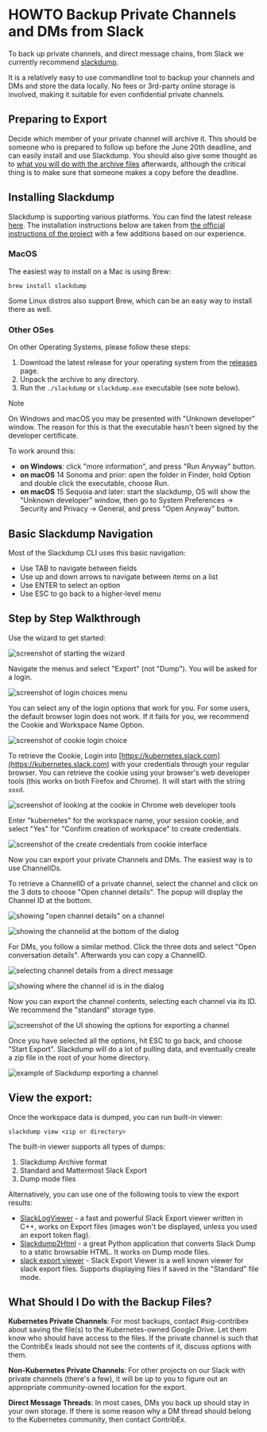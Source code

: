 # HOWTO Backup Private Channels and DMs from Slack

To back up private channels, and direct message chains, from Slack we currently recommend [slackdump](https://github.com/rusq/slackdump).

It is a relatively easy to use commandline tool to backup your channels and DMs and store the data locally. No fees or 3rd-party online storage is involved, making it suitable for even confidential private channels.

## Preparing to Export

Decide which member of your private channel will archive it. This should be someone who is prepared to follow up before the June 20th deadline, and can easily install and use Slackdump. You should also give some thought as to [what you will do with the archive files](#what-should-i-do-with-the-backup-files) afterwards, although the critical thing is to make sure that someone makes a copy before the deadline.

## Installing Slackdump

Slackdump is supporting various platforms. You can find the latest release [here](https://github.com/rusq/slackdump/releases/tag/v3.1.4). The installation instructions below are taken from [the official instructions of the project](https://github.com/rusq/slackdump/?tab=readme-ov-file#installation-and-quickstart) with a few additions based on our experience.

### MacOS

The easiest way to install on a Mac is using Brew:

```
brew install slackdump
```

Some Linux distros also support Brew, which can be an easy way to install there as well.

### Other OSes

On other Operating Systems, please follow these steps:

1. Download the latest release for your operating system from the [releases] page.
1. Unpack the archive to any directory.
1. Run the `./slackdump` or `slackdump.exe` executable (see note below).

[releases]: https://github.com/rusq/slackdump/releases/

> [!NOTE]
> On Windows and macOS you may be presented with "Unknown developer" window.
> The reason for this is that the executable hasn't been signed by
> the developer certificate.

  To work around this:

  - **on Windows**: click "more information", and press "Run
    Anyway" button.
  - **on macOS** 14 Sonoma and prior:  open the folder in Finder, hold Option
    and double click the executable, choose Run.
  - **on macOS** 15 Sequoia and later:  start the slackdump, OS will show the
    "Unknown developer" window, then go to System Preferences -> Security and
    Privacy -> General, and press "Open Anyway" button.

## Basic Slackdump Navigation

Most of the Slackdump CLI uses this basic navigation:

* Use TAB to navigate between fields
* Use up and down arrows to navigate between items on a list
* Use ENTER to select an option
* Use ESC to go back to a higher-level menu

## Step by Step Walkthrough

Use the wizard to get started:

![screenshot of starting the wizard](runwizard.jpeg)

Navigate the menus and select "Export" (not "Dump"). You will be asked for a login.

![screenshot of login choices menu](login.jpeg)

You can select any of the login options that work for you. For some users, the default browser login does not work. If it fails for you, we recommend the Cookie and Workspace Name Option.

![screenshot of cookie login choice](cookielogin.jpeg)

To retrieve the Cookie, Login into [https://kubernetes.slack.com](https://kubernetes.slack.com) with your credentials through your regular browser. You can retrieve the cookie using your browser's web developer tools (this works on both Firefox and Chrome). It will start with the string `xoxd`.

![screenshot of looking at the cookie in Chrome web developer tools](getcookie.jpeg)

Enter "kubernetes" for the workspace name, your session cookie, and select "Yes" for "Confirm creation of workspace" to create credentials.

![screenshot of the create credentials from cookie interface](createcredential.jpeg)

Now you can export your private Channels and DMs. The easiest way is to use ChannelIDs.

To retrieve a ChannelID of a private channel, select the channel and click on the 3 dots to choose "Open channel details". The popup will display the Channel ID at the bottom.

![showing "open channel details" on a channel](channelid1.jpeg)

![showing the channelid at the bottom of the dialog](channelid2.jpeg)

For DMs, you follow a similar method. Click the three dots and select "Open conversation details". Afterwards you can copy a ChannelID.

![selecting channel details from a direct message](channelid3.jpeg)

![showing where the channel id is in the dialog](channelid4.jpeg)

Now you can export the channel contents, selecting each channel via its ID. We recommend the "standard" storage type.

![screenshot of the UI showing the options for exporting a channel](exportdata1.jpeg)

Once you have selected all the options, hit ESC to go back, and choose "Start Export". Slackdump will do a lot of pulling data, and eventually create a zip file in the root of your home directory.

![example of Slackdump exporting a channel](exportdata2.jpeg)

## View the export:

Once the workspace data is dumped, you can run built-in viewer:

```shell
slackdump view <zip or directory>
```

The built-in viewer supports all types of dumps:

1. Slackdump Archive format
1. Standard and Mattermost Slack Export
1. Dump mode files

Alternatively, you can use one of the following tools to view the
export results:

- [SlackLogViewer] - a fast and powerful Slack Export viewer written in C++, works on Export files (images won't be displayed, unless you used an export token flag).
- [Slackdump2Html] - a great Python application that converts Slack Dump to a
  static browsable HTML. It works on Dump mode files.
- [slack export viewer][slack-export-viewer] - Slack Export Viewer is a well known viewer for
  slack export files. Supports displaying files if saved in the "Standard" file mode.

[SlackLogViewer]: https://github.com/thayakawa-gh/SlackLogViewer/releases
[Slackdump2Html]: https://github.com/kununu/slackdump2html
[slack-export-viewer]: https://github.com/hfaran/slack-export-viewer

## What Should I Do with the Backup Files?

**Kubernetes Private Channels**: For most backups, contact #sig-contribex about saving the file(s) to the Kubernetes-owned Google Drive. Let them know who should have access to the files. If the private channel is such that the ContribEx leads should not see the contents of it, discuss options with them.

**Non-Kubernetes Private Channels**: For other projects on our Slack with private channels (there's a few), it will be up to you to figure out an appropriate community-owned location for the export.

**Direct Message Threads**: In most cases, DMs you back up should stay in your own storage. If there is some reason why a DM thread should belong to the Kubernetes community, then contact ContribEx.
